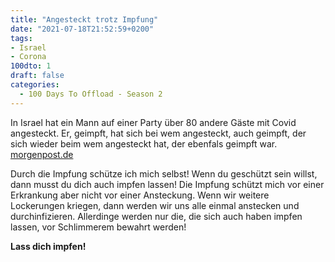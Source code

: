 ```yaml
---
title: "Angesteckt trotz Impfung"
date: "2021-07-18T21:52:59+0200"
tags:
- Israel
- Corona
100dto: 1
draft: false
categories:
  - 100 Days To Offload - Season 2
---
```


In Israel hat ein Mann auf einer Party über 80 andere Gäste mit Covid angesteckt. Er, geimpft, hat sich bei wem angesteckt, auch geimpft, der sich wieder beim wem angesteckt hat, der ebenfals geimpft war. [morgenpost.de](https://www.morgenpost.de/vermischtes/article232700219/corona-infektion-israel-geimpft-delta-impfung.html)

Durch die Impfung schütze ich mich selbst! Wenn du geschützt sein willst, dann musst du dich auch impfen lassen! Die Impfung schützt mich vor einer Erkrankung aber nicht vor einer Ansteckung. Wenn wir weitere Lockerungen kriegen, dann werden wir uns alle einmal anstecken und durchinfizieren. Allerdinge werden nur die, die sich auch haben impfen lassen, vor Schlimmerem bewahrt werden!

**Lass dich impfen!**
